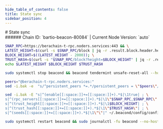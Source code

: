 ```yaml
---
hide_table_of_contents: false
title: State sync
sidebar_position: 4
---
```


<div class="h1-with-icon icon-berachain">
# State sync
</div>
###### Chain ID: `bartio-beacon-80084` | Current Node Version: `auto`

```bash
SNAP_RPC=https://berachain-t-rpc.noders.services:443 && \
LATEST_HEIGHT=$(curl -s $SNAP_RPC/block | jq -r .result.block.header.height); \
BLOCK_HEIGHT=$((LATEST_HEIGHT - 2000)); \
TRUST_HASH=$(curl -s "$SNAP_RPC/block?height=$BLOCK_HEIGHT" | jq -r .result.block_id.hash) && \
echo $LATEST_HEIGHT $BLOCK_HEIGHT $TRUST_HASH
```
```bash
sudo systemctl stop beacond && beacond tendermint unsafe-reset-all --home ~/.beacond --keep-addr-book
```
```bash
peers="@berachain-t-rpc.noders.services:"
sed -i.bak -e  "s/^persistent_peers *=.*/persistent_peers = \"$peers\"/" ~/.beacond/config/config.toml
```
```bash
sed -i.bak -E "s|^(enable[[:space:]]+=[[:space:]]+).*$|\1true| ; \
s|^(rpc_servers[[:space:]]+=[[:space:]]+).*$|\1\"$SNAP_RPC,$SNAP_RPC\"| ; \
s|^(trust_height[[:space:]]+=[[:space:]]+).*$|\1$BLOCK_HEIGHT| ; \
s|^(trust_hash[[:space:]]+=[[:space:]]+).*$|\1\"$TRUST_HASH\"| ; \
s|^(seeds[[:space:]]+=[[:space:]]+).*$|\1\"\"|" ~/.beacond/config/config.toml
```
```bash
sudo systemctl restart beacond && sudo journalctl -fu beacond --no-hostname -o cat
```